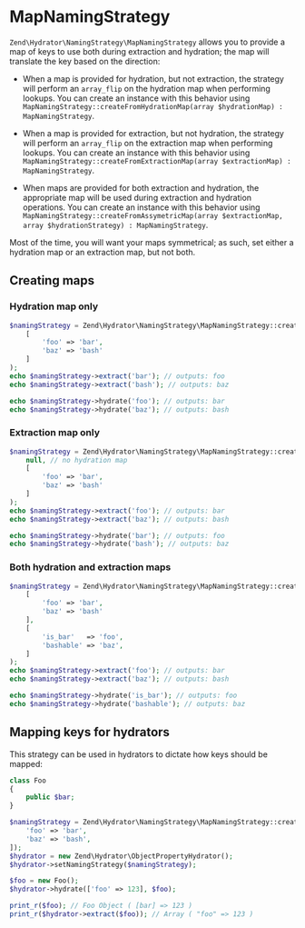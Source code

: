 # MapNamingStrategy

`Zend\Hydrator\NamingStrategy\MapNamingStrategy` allows you to provide a map of
keys to use both during extraction and hydration; the map will translate the key
based on the direction:

- When a map is provided for hydration, but not extraction, the strategy will
  perform an `array_flip` on the hydration map when performing lookups.
  You can create an instance with this behavior using
  `MapNamingStrategy::createFromHydrationMap(array $hydrationMap) : MapNamingStrategy`.

- When a map is provided for extraction, but not hydration, the strategy will
  perform an `array_flip` on the extraction map when performing lookups.
  You can create an instance with this behavior using
  `MapNamingStrategy::createFromExtractionMap(array $extractionMap) : MapNamingStrategy`.

- When maps are provided for both extraction and hydration, the appropriate map
  will be used during extraction and hydration operations. You can create an
  instance with this behavior using
  `MapNamingStrategy::createFromAssymetricMap(array $extractionMap, array $hydrationStrategy) : MapNamingStrategy`.

Most of the time, you will want your maps symmetrical; as such, set either a
hydration map or an extraction map, but not both.

## Creating maps

### Hydration map only

```php
$namingStrategy = Zend\Hydrator\NamingStrategy\MapNamingStrategy::createFromHydrationMap(
    [
        'foo' => 'bar',
        'baz' => 'bash'
    ]
);
echo $namingStrategy->extract('bar'); // outputs: foo
echo $namingStrategy->extract('bash'); // outputs: baz

echo $namingStrategy->hydrate('foo'); // outputs: bar
echo $namingStrategy->hydrate('baz'); // outputs: bash
```

### Extraction map only

```php
$namingStrategy = Zend\Hydrator\NamingStrategy\MapNamingStrategy::createFromExtractionMap(
    null, // no hydration map
    [
        'foo' => 'bar',
        'baz' => 'bash'
    ]
);
echo $namingStrategy->extract('foo'); // outputs: bar
echo $namingStrategy->extract('baz'); // outputs: bash

echo $namingStrategy->hydrate('bar'); // outputs: foo
echo $namingStrategy->hydrate('bash'); // outputs: baz
```

### Both hydration and extraction maps

```php
$namingStrategy = Zend\Hydrator\NamingStrategy\MapNamingStrategy::createFromAssymetricMap(
    [
        'foo' => 'bar',
        'baz' => 'bash'
    ],
    [
        'is_bar'   => 'foo',
        'bashable' => 'baz',
    ]
);
echo $namingStrategy->extract('foo'); // outputs: bar
echo $namingStrategy->extract('baz'); // outputs: bash

echo $namingStrategy->hydrate('is_bar'); // outputs: foo
echo $namingStrategy->hydrate('bashable'); // outputs: baz
```

## Mapping keys for hydrators

This strategy can be used in hydrators to dictate how keys should be mapped:

```php
class Foo
{
    public $bar;
}

$namingStrategy = Zend\Hydrator\NamingStrategy\MapNamingStrategy::createFromHydrationMap([
    'foo' => 'bar',
    'baz' => 'bash',
]);
$hydrator = new Zend\Hydrator\ObjectPropertyHydrator();
$hydrator->setNamingStrategy($namingStrategy);

$foo = new Foo();
$hydrator->hydrate(['foo' => 123], $foo);

print_r($foo); // Foo Object ( [bar] => 123 )
print_r($hydrator->extract($foo)); // Array ( "foo" => 123 )
```
